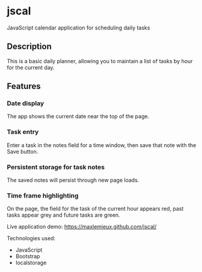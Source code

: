 # jscal
JavaScript calendar application for scheduling daily tasks

## Description
This is a basic daily planner, allowing you to maintain a list of tasks by hour for the current day. 

## Features

### Date display
The app shows the current date near the top of the page.

### Task entry
Enter a task in the notes field for a time window, then save that note with the Save button. 

### Persistent storage for task notes
The saved notes will persist through new page loads.

### Time frame highlighting
On the page, the field for the task of the current hour appears red, past tasks appear grey and future tasks are green.

Live application demo: https://maxlemieux.github.com/jscal/

Technologies used:
* JavaScript
* Bootstrap
* localstorage